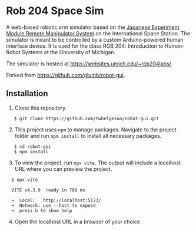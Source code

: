# Rob 204 Space Sim
A web-based robotic arm simulator based on the [Japanese Experiment Module Remote Manipulator System](https://iss.jaxa.jp/en/kibo/about/kibo/rms/) on the International Space Station. The simulator is meant to be controlled by a custom Arduino-powered human interface device. It is used for the class ROB 204: Introduction to Human-Robot Systems at the University of Michigan.

The simulator is hosted at <https://websites.umich.edu/~rob204labs/>.

Forked from <https://github.com/glumb/robot-gui>.

## Installation
1. Clone this repository.

```
   $ git clone https://github.com/twhelgeson/robot-gui.git
```

2. This project uses `npm` to manage packages. Navigate to the project folder and run `npm install` to install all necessary packages.

```
   $ cd robot-gui
   $ npm install
```
   
3. To view the project, run `npx vite`. The output will include a localhost URL where you can preview the project.
   
```
  $ npx vite
```
```
  VITE v4.3.9  ready in 789 ms

  ➜  Local:   http://localhost:5173/
  ➜  Network: use --host to expose
  ➜  press h to show help
```
  4. Open the localhost URL in a browser of your choice

